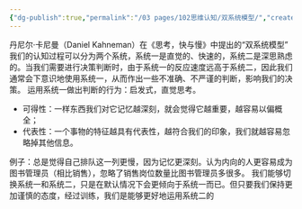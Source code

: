 ```yaml
---
{"dg-publish":true,"permalink":"/03 pages/102思维认知/双系统模型/","created":"2024-11-30T20:49:11.652+08:00","updated":"2025-03-02T20:45:37.318+08:00"}
---
```


丹尼尔·卡尼曼（Daniel Kahneman）在《思考，快与慢》中提出的“双系统模型”
我们的认知过程可以分为两个系统，系统一是直觉的、快速的，系统二是深思熟虑的。当我们需要进行决策判断时，由于系统一的反应速度远高于系统二，因此我们通常会下意识地使用系统一，从而作出一些不准确、不严谨的判断，影响我们的决策。
运用系统一做出判断的行为：启发式，直觉思考。
- 可得性：一样东西我们对它记忆越深刻，就会觉得它越重要，越容易以偏概全；
- 代表性：一个事物的特征越具有代表性，越符合我们的印象，我们就越容易忽略掉其他信息。

例子：总是觉得自己排队这一列更慢，因为记忆更深刻。认为内向的人更容易成为图书管理员（相比销售），忽略了销售岗位数量比图书管理员多很多。
我们能够切换系统一和系统二，只是在默认情况下会更倾向于系统一而已。但只要我们保持更加谨慎的态度，经过训练，我们是能够更好地运用系统二的